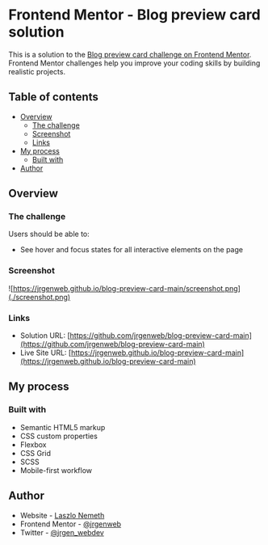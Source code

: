 # Frontend Mentor - Blog preview card solution

This is a solution to the [Blog preview card challenge on Frontend Mentor](https://www.frontendmentor.io/challenges/blog-preview-card-ckPaj01IcS). Frontend Mentor challenges help you improve your coding skills by building realistic projects. 

## Table of contents

- [Overview](#overview)
  - [The challenge](#the-challenge)
  - [Screenshot](#screenshot)
  - [Links](#links)
- [My process](#my-process)
  - [Built with](#built-with)    
- [Author](#author)



## Overview

### The challenge

Users should be able to:

- See hover and focus states for all interactive elements on the page

### Screenshot

![https://jrgenweb.github.io/blog-preview-card-main/screenshot.png](./screenshot.png)

### Links

- Solution URL: [https://github.com/jrgenweb/blog-preview-card-main](https://github.com/jrgenweb/blog-preview-card-main)
- Live Site URL: [https://jrgenweb.github.io/blog-preview-card-main](https://jrgenweb.github.io/blog-preview-card-main)

## My process

### Built with

- Semantic HTML5 markup
- CSS custom properties
- Flexbox
- CSS Grid
- SCSS
- Mobile-first workflow

## Author

- Website - [Laszlo Nemeth](https://jrgenweb.github.io)
- Frontend Mentor - [@jrgenweb](https://www.frontendmentor.io/profile/jrgenweb)
- Twitter - [@jrgen_webdev](https://www.twitter.com/jrgen_webdev)
